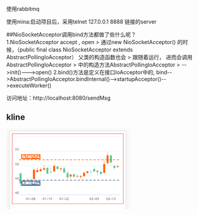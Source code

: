 

使用rabbitmq

使用mina:启动项目后，采用telnet 127.0.0.1 8888 链接的server


	  
##NioSocketAcceptor调用bind方法都做了些什么呢？	  
	  1.NioSocketAcceptor accept , open
	  		> 通过new NioSocketAcceptor() 的时候，（public final class NioSocketAcceptor extends AbstractPollingIoAcceptor） 父类的构造函数也会
	  		> 跟随着运行， 进而会调用AbstractPollingIoAcceptor 
	  		> 中的构造方法AbstractPollingIoAcceptor
	  		> -->init()--->open()
	  2.bind()方法是定义在接口IoAcceptor中的,
	  		bind-->AbstractPollingIoAcceptor.bindInternal()-->startupAcceptor()-->executeWorker()
	  		
	  		
	  		
访问地址：http://localhost:8080/sendMsg	  	


## kline
![img](https://github.com/ninuxGithub/spring-boot-rabbitmq/blob/master/kline.png)	
	  
	 

